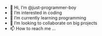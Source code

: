 - 👋 Hi, I’m @just-programmer-boy
- 👀 I’m interested in coding
- 🌱 I’m currently learning programming
- 💞️ I’m looking to collaborate on big projects
- 📫 How to reach me ...

<!---
just-programmer-boy/just-programmer-boy is a ✨ special ✨ repository because its `README.md` (this file) appears on your GitHub profile.
You can click the Preview link to take a look at your changes.
--->
